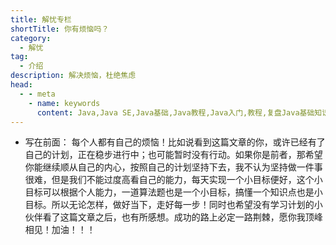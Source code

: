 ```yaml
---
title: 解忧专栏
shortTitle: 你有烦恼吗？
category:
  - 解忧
tag:
  - 介绍
description: 解决烦恼，杜绝焦虑
head:
  - - meta
    - name: keywords
      content: Java,Java SE,Java基础,Java教程,Java入门,教程,复盘Java基础知识,Java随笔,Java烦恼,Java怎么学
---
```


* 写在前面：
每个人都有自己的烦恼！比如说看到这篇文章的你，或许已经有了自己的计划，正在稳步进行中；也可能暂时没有行动。如果你是前者，那希望你能继续顺从自己的内心，按照自己的计划坚持下去，我不认为坚持做一件事很难，但是我们不能过度高看自己的能力，每天实现一个小目标便好，这个小目标可以根据个人能力，一道算法题也是一个小目标，搞懂一个知识点也是小目标。所以无论怎样，做好当下，走好每一步！同时也希望没有学习计划的小伙伴看了这篇文章之后，也有所感想。成功的路上必定一路荆棘，愿你我顶峰相见！加油！！！